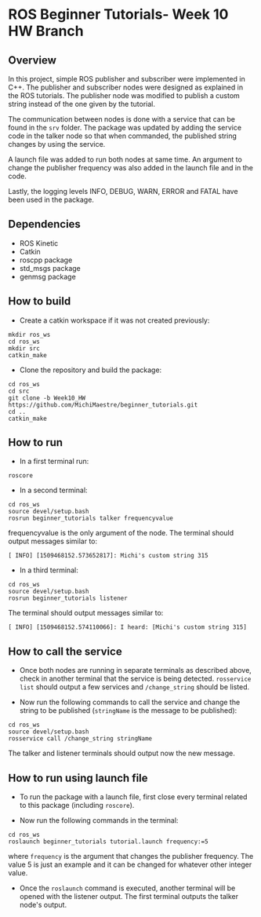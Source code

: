 # ROS Beginner Tutorials- Week 10 HW Branch

## Overview

In this project, simple ROS publisher and subscriber were implemented in C++. The publisher and subscriber nodes were designed as explained in the ROS tutorials. The publisher node was modified to publish a custom string instead of the one given by the tutorial.

The communication between nodes is done with a service that can be found in the `srv` folder. The package was updated by adding the service code in the talker node so that when commanded, the published string changes by using the service.

A launch file was added to run both nodes at same time. An argument to change the publisher frequency was also added in the launch file and in the code.

Lastly, the logging levels INFO, DEBUG, WARN, ERROR and FATAL have been used in the package. 

## Dependencies

* ROS Kinetic
* Catkin
* roscpp package
* std_msgs package
* genmsg package

## How to build

* Create a catkin workspace if it was not created previously:

```
mkdir ros_ws
cd ros_ws
mkdir src
catkin_make
```
* Clone the repository and build the package:
```
cd ros_ws
cd src
git clone -b Week10_HW https://github.com/MichiMaestre/beginner_tutorials.git
cd ..
catkin_make
```

## How to run

* In a first terminal run:

```
roscore
```
* In a second terminal:
```
cd ros_ws
source devel/setup.bash
rosrun beginner_tutorials talker frequencyvalue
```
frequencyvalue is the only argument of the node. The terminal should output messages similar to:

`[ INFO] [1509468152.573652817]: Michi's custom string 315`

* In a third terminal:
```
cd ros_ws
source devel/setup.bash
rosrun beginner_tutorials listener
```
The terminal should output messages similar to:

`[ INFO] [1509468152.574110066]: I heard: [Michi's custom string 315]`


## How to call the service

* Once both nodes are running in separate terminals as described above, check in another terminal that the service is being detected. `rosservice list` should output a few services and `/change_string` should be listed.

* Now run the following commands to call the service and change the string to be published (`stringName` is the message to be published):
```
cd ros_ws
source devel/setup.bash
rosservice call /change_string stringName
```
The talker and listener terminals should output now the new message.

## How to run using launch file

* To run the package with a launch file, first close every terminal related to this package (including `roscore`).

* Now run the following commands in the terminal:
```
cd ros_ws
roslaunch beginner_tutorials tutorial.launch frequency:=5
```
where `frequency` is the argument that changes the publisher frequency. The value 5 is just an example and it can be changed for whatever other integer value.

* Once the `roslaunch` command is executed, another terminal will be opened with the listener output. The first terminal outputs the talker node's output.
